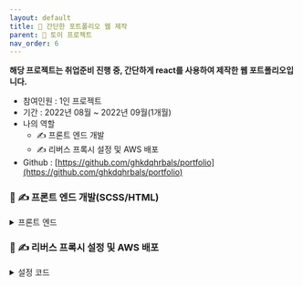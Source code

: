 ```yaml
---
layout: default
title: 👦 간단한 포트폴리오 웹 제작
parent: 📌 토이 프로젝트
nav_order: 6
---
```


**해당 프로젝트는 취업준비 진행 중, 간단하게 react를 사용하여 제작한 웹 포트폴리오입니다.**

* 참여인원 : 1인 프로젝트
* 기간 : 2022년 08월 ~ 2022년 09월(1개월)
* 나의 역할
  * ✍️ 프론트 엔드 개발
  * ✍️ 리버스 프록시 설정 및 AWS 배포
* Github : [https://github.com/ghkdqhrbals/portfolio](https://github.com/ghkdqhrbals/portfolio) 

### 📃 **✍️ 프론트 엔드 개발(SCSS/HTML)**

<details><summary> 프론트 엔드 </summary><div markdown="1">

### About Me
![img](../../../assets/img/terms/aboutme.png)

### Homepage
![img](../../../assets/img/terms/homepage.png)

### Projects
![img](../../../assets/img/terms/project.png)

### Contact Me
![img](../../../assets/img/terms/contactme.png)

</div></details>

### 📃 **✍️ 리버스 프록시 설정 및 AWS 배포**

<details><summary> 설정 코드 </summary><div markdown="1">

### 1. 도커 설정

<details><summary> Docker-compose.yaml </summary><div markdown="1">

```dockerfile
version: "3.7"

services:
  nginx:
    restart: always
    container_name: nginx
    build:
      context: ./nginx
      dockerfile: Dockerfile
    ports:
      - "80:80"
    networks:
      - frontend
      
  client:
    container_name: client
    expose:
      - "3000"
    restart: "on-failure"
    environment:
      - PORT=3000
      - NODE_ENV=development 
      - CHOKIDAR_USEPOLLING=true
    build:
      context: ./client
      dockerfile: Dockerfile
    volumes:
      - "./client/:/app"
      - "/app/node_modules"
    stdin_open: true
    networks:
      - frontend

networks: 
  frontend:
    driver: bridge
```

</div></details>

### 2. 리버스 프록시 설정

<details><summary> NGINX.conf </summary><div markdown="1">

```
user  nginx;
worker_processes  1;
error_log  /var/log/nginx/error.log warn;
pid        /var/run/nginx.pid;
events {                     
    worker_connections  1024;
}
http {
    include       /etc/nginx/mime.types;
    default_type  application/octet-stream;
    upstream docker-client {
        server client:3000;
    }
    server {
        listen 80;
        # server_name portfolio.hwangbogyumin.com;
        server_name localhost;

        # Frontend React Page
        location / {
            proxy_pass         http://docker-client;
            proxy_redirect     off;
            proxy_set_header   Host $host;
            proxy_set_header   X-Real-IP $remote_addr;
            proxy_set_header   X-Forwarded-For $proxy_add_x_forwarded_for;
        }

        # TODO for backend

    }
    log_format  main  '$remote_addr - $remote_user [$time_local] "$request" '
                      '$status $body_bytes_sent "$http_referer" '
                      '"$http_user_agent" "$http_x_forwarded_for"';
    access_log  /var/log/nginx/access.log  main;
                                                
    sendfile        on;                                                                         
    keepalive_timeout  65;                                                                      
    include /etc/nginx/conf.d/*.conf;           
}
```

</div></details>

### 3. AWS 배포

> 현재는 EC2 및 Route 비용문제로 인해 다운시켰습니다.

플로우 : AWS-Route-53 ---> AWS-EC2 ---> Nginx ---> WAS

</div></details>

